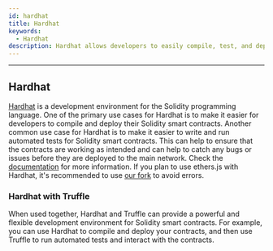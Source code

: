 ```yaml
---
id: hardhat
title: Hardhat
keywords:
  - Hardhat
description: Hardhat allows developers to easily compile, test, and deploy their Solidity smart contracts
---
```


---

## Hardhat

[Hardhat](https://hardhat.org/) is a development environment for the Solidity programming language. One of the primary use cases for Hardhat is to make it easier for developers to compile and deploy their Solidity smart contracts. Another common use case for Hardhat is to make it easier to write and run automated tests for Solidity smart contracts. This can help to ensure that the contracts are working as intended and can help to catch any bugs or issues before they are deployed to the main network. Check the [documentation](https://hardhat.org/hardhat-runner/docs/getting-started#quick-start) for more information. If you plan to use ethers.js with Hardhat, it's recommended to use [our fork](https://github.com/Zilliqa/ethers.js) to avoid errors.

### Hardhat with Truffle

When used together, Hardhat and Truffle can provide a powerful and flexible development environment for Solidity smart contracts. For example, you can use Hardhat to compile and deploy your contracts, and then use Truffle to run automated tests and interact with the contracts.
